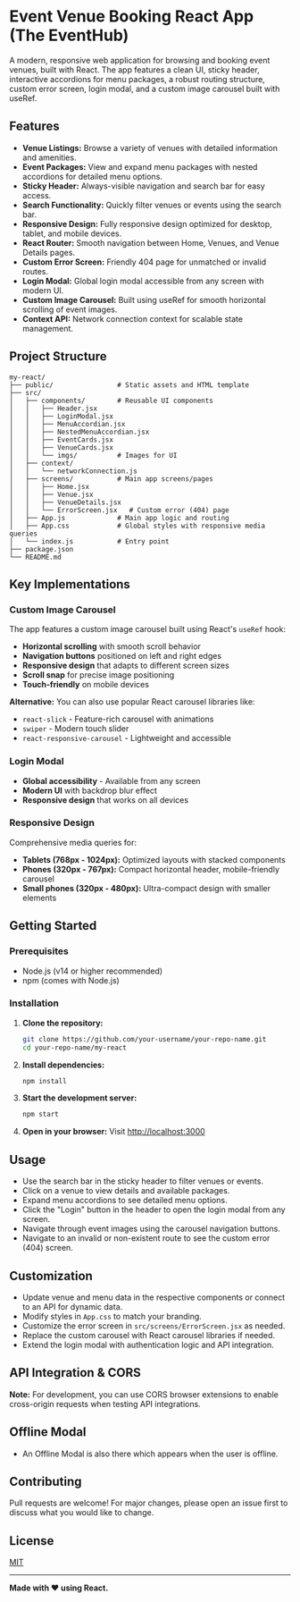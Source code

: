 # Event Venue Booking React App (The EventHub)

A modern, responsive web application for browsing and booking event venues, built with React. The app features a clean UI, sticky header, interactive accordions for menu packages, a robust routing structure, custom error screen, login modal, and a custom image carousel built with useRef.

## Features

- **Venue Listings:** Browse a variety of venues with detailed information and amenities.
- **Event Packages:** View and expand menu packages with nested accordions for detailed menu options.
- **Sticky Header:** Always-visible navigation and search bar for easy access.
- **Search Functionality:** Quickly filter venues or events using the search bar.
- **Responsive Design:** Fully responsive design optimized for desktop, tablet, and mobile devices.
- **React Router:** Smooth navigation between Home, Venues, and Venue Details pages.
- **Custom Error Screen:** Friendly 404 page for unmatched or invalid routes.
- **Login Modal:** Global login modal accessible from any screen with modern UI.
- **Custom Image Carousel:** Built using useRef for smooth horizontal scrolling of event images.
- **Context API:** Network connection context for scalable state management.

## Project Structure

```
my-react/
├── public/                # Static assets and HTML template
├── src/
│   ├── components/        # Reusable UI components
│   │   ├── Header.jsx
│   │   ├── LoginModal.jsx
│   │   ├── MenuAccordian.jsx
│   │   ├── NestedMenuAccordian.jsx
│   │   ├── EventCards.jsx
│   │   ├── VenueCards.jsx
│   │   └── imgs/          # Images for UI
│   ├── context/
│   │   └── networkConnection.js
│   ├── screens/           # Main app screens/pages
│   │   ├── Home.jsx
│   │   ├── Venue.jsx
│   │   ├── VenueDetails.jsx
│   │   └── ErrorScreen.jsx   # Custom error (404) page
│   ├── App.js             # Main app logic and routing
│   ├── App.css            # Global styles with responsive media queries
│   └── index.js           # Entry point
├── package.json
└── README.md
```

## Key Implementations

### Custom Image Carousel
The app features a custom image carousel built using React's `useRef` hook:
- **Horizontal scrolling** with smooth scroll behavior
- **Navigation buttons** positioned on left and right edges
- **Responsive design** that adapts to different screen sizes
- **Scroll snap** for precise image positioning
- **Touch-friendly** on mobile devices

**Alternative:** You can also use popular React carousel libraries like:
- `react-slick` - Feature-rich carousel with animations
- `swiper` - Modern touch slider
- `react-responsive-carousel` - Lightweight and accessible

### Login Modal
- **Global accessibility** - Available from any screen
- **Modern UI** with backdrop blur effect
- **Responsive design** that works on all devices

### Responsive Design
Comprehensive media queries for:
- **Tablets (768px - 1024px):** Optimized layouts with stacked components
- **Phones (320px - 767px):** Compact horizontal header, mobile-friendly carousel
- **Small phones (320px - 480px):** Ultra-compact design with smaller elements

## Getting Started

### Prerequisites
- Node.js (v14 or higher recommended)
- npm (comes with Node.js)

### Installation
1. **Clone the repository:**
   ```bash
   git clone https://github.com/your-username/your-repo-name.git
   cd your-repo-name/my-react
   ```
2. **Install dependencies:**
   ```bash
   npm install
   ```
3. **Start the development server:**
   ```bash
   npm start
   ```
4. **Open in your browser:**
   Visit [http://localhost:3000](http://localhost:3000)

## Usage
- Use the search bar in the sticky header to filter venues or events.
- Click on a venue to view details and available packages.
- Expand menu accordions to see detailed menu options.
- Click the "Login" button in the header to open the login modal from any screen.
- Navigate through event images using the carousel navigation buttons.
- Navigate to an invalid or non-existent route to see the custom error (404) screen.

## Customization
- Update venue and menu data in the respective components or connect to an API for dynamic data.
- Modify styles in `App.css` to match your branding.
- Customize the error screen in `src/screens/ErrorScreen.jsx` as needed.
- Replace the custom carousel with React carousel libraries if needed.
- Extend the login modal with authentication logic and API integration.

## API Integration & CORS

**Note:** For development, you can use CORS browser extensions to enable cross-origin requests when testing API integrations.

## Offline Modal
- An Offline Modal is also there which appears when the user is offline.

## Contributing
Pull requests are welcome! For major changes, please open an issue first to discuss what you would like to change.

## License
[MIT](LICENSE)

---

**Made with ❤️ using React.**
